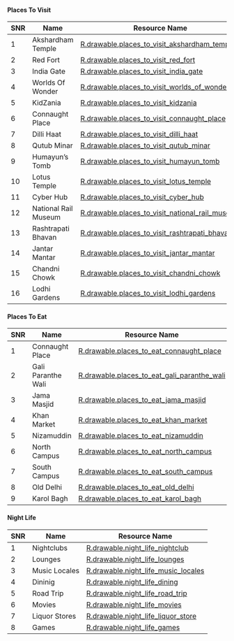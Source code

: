 #### Places To Visit

SNR | Name | Resource Name
--- | --- | ---
1 | Akshardham Temple | [R.drawable.places_to_visit_akshardham_temple](https://akshardham.com/newdelhi/wp-content/uploads/2015/05/akshardham_monument_with_sarovar-002.jpg)
2 | Red Fort | [R.drawable.places_to_visit_red_fort](https://wallpaperaccess.com/red-fort)
3 | India Gate | [R.drawable.places_to_visit_india_gate](https://wallpaperaccess.com/india-gate)
4 | Worlds Of Wonder | [R.drawable.places_to_visit_worlds_of_wonder](https://www.teahub.io/photos/full/80-802723_grove-waterslides-grove-resort-water-park.jpg)
5 | KidZania | [R.drawable.places_to_visit_kidzania](https://m-moser.imgix.net/uploads/2019_08/KidZania_Noida_10-242_Driving20Street2002.jpg?auto=format&w=1200)
6 | Connaught Place | [R.drawable.places_to_visit_connaught_place](https://unsplash.com/photos/4_uxuAl3s7c)
7 | Dilli Haat | [R.drawable.places_to_visit_dilli_haat](https://unsplash.com/photos/hi9mJq1Rn4k)
8 | Qutub Minar | [R.drawable.places_to_visit_qutub_minar](https://unsplash.com/s/photos/qutub-minar?orientation=landscape)
9 | Humayun’s Tomb | [R.drawable.places_to_visit_humayun_tomb](https://unsplash.com/s/photos/Humayun%E2%80%99s-Tomb?orientation=landscape)
10 | Lotus Temple | [R.drawable.places_to_visit_lotus_temple](https://www.pexels.com/photo/white-dome-building-under-blue-sky-4059538)
11 | Cyber Hub | [R.drawable.places_to_visit_cyber_hub](https://unsplash.com/s/photos/DLF-Cybercity?orientation=landscape)
12 | National Rail Museum | [R.drawable.places_to_visit_national_rail_museum](https://unsplash.com/photos/R6gd85mUGJ0)
13 | Rashtrapati Bhavan | [R.drawable.places_to_visit_rashtrapati_bhavan](https://www.pexels.com/photo/umaid-bhawan-palace-2491830)
14 | Jantar Mantar | [R.drawable.places_to_visit_jantar_mantar](https://upload.wikimedia.org/wikipedia/commons/b/b8/Jantar_Mantar%2C_New_Delhi_%28Misra_Yantra%29.jpg)
15 | Chandni Chowk | [R.drawable.places_to_visit_chandni_chowk](https://unsplash.com/photos/oBCc0Hw6LrQ)
16 | Lodhi Gardens | [R.drawable.places_to_visit_lodhi_gardens](https://lp-cms-production.imgix.net/2019-06/d037496bdc8b72cf1e78bd9a08a5a823-lodi-gardens.jpg)

#### Places To Eat

SNR | Name | Resource Name
--- | --- | ---
1 | Connaught Place | [R.drawable.places_to_eat_connaught_place](https://unsplash.com/photos/uVPV_nV17Tw)
2 | Gali Paranthe Wali | [R.drawable.places_to_eat_gali_paranthe_wali](https://in.pinterest.com/pin/739575570061225901/)
3 | Jama Masjid | [R.drawable.places_to_eat_jama_masjid](https://wallpaperaccess.com/full/4244702.jpg)
4 | Khan Market | [R.drawable.places_to_eat_khan_market](https://livfit.co.uk/wp-content/uploads/pexels-alleksana-5949885-scaled.jpg)
5 | Nizamuddin | [R.drawable.places_to_eat_nizamuddin](https://rumkisgoldenspoon.com/wp-content/uploads/2021/09/Kolkata-chicken-biryani.jpg)
6 | North Campus | [R.drawable.places_to_eat_north_campus](https://i.ytimg.com/vi/7Dv2SnFr6L4/maxresdefault.jpg)
7 | South Campus | [R.drawable.places_to_eat_south_campus](https://www.pexels.com/photo/platter-of-foods-941869)
8 | Old Delhi | [R.drawable.places_to_eat_old_delhi](https://afar-production.imgix.net/uploads/images/afar_post_headers/images/5hqFihGVND/original_shutterstock_1294137358.jpg)
9 | Karol Bagh | [R.drawable.places_to_eat_karol_bagh](https://unsplash.com/photos/8T9AVksyt7sl)

#### Night Life

SNR | Name | Resource Name
--- | --- | ---
1 | Nightclubs | [R.drawable.night_life_nightclub](https://www.pexels.com/photo/people-raising-their-hands-2078071)
2 | Lounges | [R.drawable.night_life_lounges](https://www.pexels.com/photo/stylish-interior-of-bar-in-restaurant-5490965)
3 | Music Locales | [R.drawable.night_life_music_locales](https://www.pexels.com/photo/black-microphone-with-stand-near-white-smoke-4089462)
4 | Dininig | [R.drawable.night_life_dining](https://unsplash.com/photos/WWtubRjKXK8)
5 | Road Trip | [R.drawable.night_life_road_trip](https://unsplash.com/photos/iJ-uantQb9I)
6 | Movies | [R.drawable.night_life_movies](https://unsplash.com/photos/evlkOfkQ5rE)
7 | Liquor Stores | [R.drawable.night_life_liquor_store](https://i0.wp.com/voxvalachorum.ro/wp-content/uploads/2021/02/photo-1544782321-8fab42cfd62e.jpg?fit=1050%2C700&ssl=1)
8 | Games | [R.drawable.night_life_games](https://www.pexels.com/photo/sport-alley-ball-game-4192)
